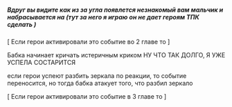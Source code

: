 

#####  Вдруг вы видите как из за угла появлется незнакомый вам мальчик и набрасывается на (тут за него я играю он не дает героям ТПК сделать )
[ Если  герои активировали это событие во 2 главе то ]

 Бабка начинает кричать истеричным криком
 НУ ЧТО ТАК ДОЛГО, Я УЖЕ УСПЕЛА СОСТАРИТСЯ 

если герои успеют разбить зеркала по реакции, то событие переносится, но тогда бабка атакует того, что разбил зеркало

[ Если  герои активировали это событие в 3 главе то ]